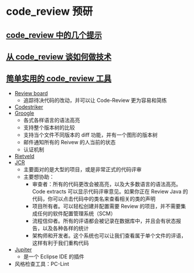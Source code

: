 # code_review 预研

## [code_review 中的几个提示](https://coolshell.cn/articles/1302.html)

## [从 code_review 谈如何做技术](https://coolshell.cn/articles/11432.html)

## [简单实用的 code_review 工具](https://coolshell.cn/articles/1218.html)

- [Review board](https://www.reviewboard.org/)
  - 追踪待决代码的改动，并可以让 Code-Review 更为容易和简练
- [Codestriker](http://codestriker.sourceforge.net/)
- [Groogle](http://groogle.sourceforge.net/)
  - 各式各样语言的语法高亮
  - 支持整个版本树的比较
  - 支持当个文件不同版本的 diff 功能，并有一个图形的版本树
  - 邮件通知所有的 Reivew 的人当前的状态
  - 认证机制
- [Rietveld](http://code.google.com/p/rietveld/)
- [JCR](http://jcodereview.sourceforge.net/)
  - 主要面对的是大型的项目，或是非常正式的代码评审
  - 主要想协助：
    - 审查者：所有的代码更改会被高亮，以及大多数语言的语法高亮。Code extracts 可以显示代码评审意见。如果你正在 Review Java 的代码，你可以点击代码中的类名来查看相关的类的声明
    - 项目所有者。可以轻松创建并配置需要 Review 的项目，并不需要集成任何的软件配置管理系统（SCM）
    - 流程信仰者。所有的评语都会被记录在数据库中，并且会有状态报告，以及各种各样的统计
    - 架构师和开发者。这个系统也可以让我们查看属于单个文件的评语，这样有利于我们重构代码
- [Jupiter](https://code.google.com/archive/p/jupiter-eclipse-plugin)
  - 是一个 Eclipse IDE 的插件
- 风格检查工具：PC-Lint
